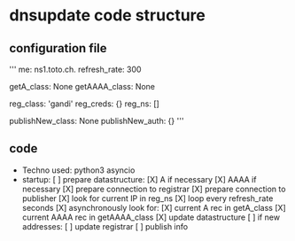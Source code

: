 # dnsupdate code structure
## configuration file
'''
me: ns1.toto.ch.
refresh_rate: 300

getA_class: None
getAAAA_class: None

reg_class: 'gandi'
reg_creds: {}
reg_ns: []

publishNew_class: None
publishNew_auth: {}
'''

## code
* Techno used: python3 asyncio
* startup:
  [ ] prepare datastructure:
    [X] A if necessary
    [X] AAAA if necessary
    [X] prepare connection to registrar
    [X] prepare connection to publisher
    [X] look for current IP in reg_ns
  [X] loop every refresh_rate seconds
  [X] asynchronously look for:
    [X] current A rec in getA_class
    [X] current AAAA rec in getAAAA_class
  [X] update datastructure
  [ ] if new addresses:
    [ ] update registrar
    [ ] publish info
